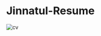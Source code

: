 Jinnatul-Resume
=========================

![cv](https://github.com/jinnatul/RnD/assets/31995155/5ace4775-8e52-4406-a369-f1932ff14c9a)
